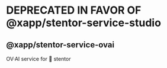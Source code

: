 # DEPRECATED IN FAVOR OF @xapp/stentor-service-studio

## @xapp/stentor-service-ovai

OV·AI service for 📣 stentor
